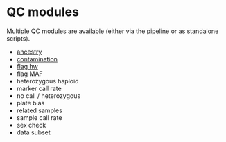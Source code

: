 # QC modules

Multiple QC modules are available (either via the pipeline or as standalone
scripts).

- [ancestry](ancestry.md)
- [contamination](contamination.md)
- [flag hw](flag_hw.md)
- flag MAF
- heterozygous haploid
- marker call rate
- no call / heterozygous
- plate bias
- related samples
- sample call rate
- sex check
- data subset
